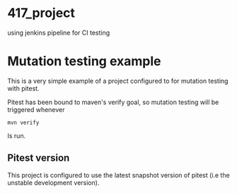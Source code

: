 # 417_project
using jenkins pipeline for CI testing

# Mutation testing example

This is a very simple example of a project configured to for mutation testing with pitest.

Pitest has been bound to maven's verify goal, so mutation testing will be triggered whenever 

```
mvn verify
```

Is run.

## Pitest version

This project is configured to use the latest snapshot version of pitest (i.e the unstable development version).
